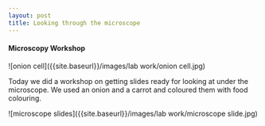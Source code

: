 ```yaml
---
layout: post
title: Looking through the microscope
---
```


#### Microscopy Workshop

![onion cell]({{site.baseurl}}/images/lab work/onion cell.jpg)

Today we did a workshop on getting slides ready for looking at under the microscope.
We used an onion and a carrot and coloured them with food colouring.

![microscope slides]({{site.baseurl}}/images/lab work/microscope slide.jpg)
